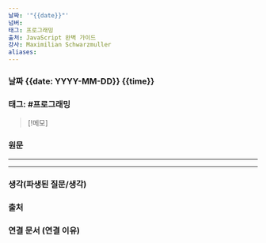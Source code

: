 ```yaml
---
날짜: '"{{date}}"'
넘버: 
태그: 프로그래밍
출처: JavaScript 완벽 가이드
강사: Maximilian Schwarzmuller
aliases:
---
```

### 날짜 {{date: YYYY-MM-DD}} {{time}}

### 태그: #프로그래밍 

>[!메모]
>

### 원문
---




---
### 생각(파생된 질문/생각)

### 출처

### 연결 문서 (연결 이유)
